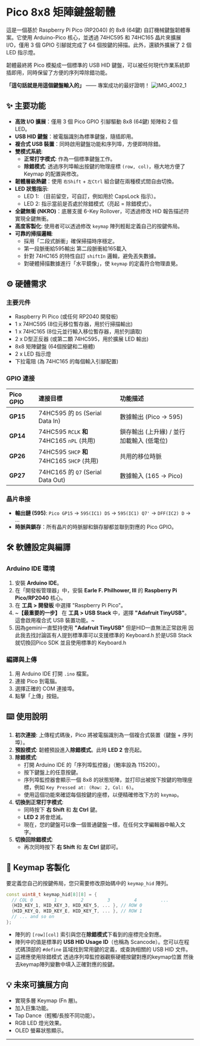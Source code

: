 # Pico 8x8 矩陣鍵盤韌體

這是一個基於 Raspberry Pi Pico (RP2040) 的 8x8 (64鍵) 自訂機械鍵盤韌體專案。它使用 Arduino-Pico 核心，並透過 74HC595 和 74HC165 晶片來擴展 I/O，僅用 3 個 GPIO 引腳就完成了 64 個按鍵的掃描。此外，還額外擴展了 2 個 LED 指示燈。

韌體最終將 Pico 模擬成一個標準的 USB HID 鍵盤，可以被任何現代作業系統即插即用，同時保留了方便的序列埠除錯功能。

**「這句話就是用這個鍵盤輸入的」** —— 專案成功的最好證明！
![IMG_4002_1](https://github.com/user-attachments/assets/d10c366f-58a8-4c06-ac24-98be96287352)

## ✨ 主要功能

*   **高效 I/O 擴展**：僅用 3 個 Pico GPIO 引腳驅動 8x8 (64鍵) 矩陣和 2 個 LED。
*   **USB HID 鍵盤**：被電腦識別為標準鍵盤，隨插即用。
*   **複合式 USB 裝置**：同時啟用鍵盤功能和序列埠，方便即時除錯。
*   **雙模式系統**:
    *   **正常打字模式**: 作為一個標準鍵盤工作。
    *   **除錯模式**: 透過序列埠輸出按鍵的物理座標 `(row, col)`，極大地方便了 Keymap 的配置與修改。
*   **韌體層級熱鍵**：使用 `右Shift` + `左Ctrl` 組合鍵在兩種模式間自由切換。
*   **LED 狀態指示**:
    *   LED 1: （目前留空，可自訂，例如用於 CapsLock 指示）。
    *   LED 2: 指示當前是否處於除錯模式（亮起 = 除錯模式）。
*   **全鍵無衝 (NKRO)**：底層支援 6-Key Rollover，可透過修改 HID 報告描述符實現全鍵無衝。
*   **高度客製化**: 使用者可以透過修改 `keymap` 陣列輕鬆定義自己的按鍵佈局。
*   **可靠的掃描邏輯**:
    *   採用「二段式脈衝」確保掃描時序穩定。
    *   第一段脈衝給595輸出 第二段脈衝給165載入 
    *   針對 74HC165 的特性自訂 `shiftIn` 邏輯，避免丟失數據。
    *   對硬體掃描數據進行「水平鏡像」，使 `keymap` 的定義符合物理直覺。

## ⚙️ 硬體需求

### 主要元件
*   Raspberry Pi Pico (或任何 RP2040 開發板)
*   1 x 74HC595 (8位元移位暫存器，用於行掃描輸出)
*   1 x 74HC165 (8位元並行輸入移位暫存器，用於列讀取)
*   2 x D型正反器 (或第二顆 74HC595，用於擴展 LED 輸出)
*   8x8 矩陣鍵盤 (64個按鍵和二極體)
*   2 x LED 指示燈
*   下拉電阻 (為 74HC165 的每個輸入引腳配置)

### GPIO 連接

| Pico GPIO | 連接目標                                        | 功能描述                                   |
| :-------- | :---------------------------------------------- | :----------------------------------------- |
| **GP15**  | 74HC595 的 `DS` (Serial Data In)                | 數據輸出 (Pico -> 595)                     |
| **GP14**  | 74HC595 `RCLK` **和** 74HC165 `nPL` (共用)      | 鎖存輸出 (上升緣) / 並行加載輸入 (低電位) |
| **GP26**  | 74HC595 `SHCP` **和** 74HC165 `SHCP` (共用)      | 共用的移位時脈                             |
| **GP27**  | 74HC165 的 `Q7` (Serial Data Out)               | 數據輸入 (165 -> Pico)                     |

### 晶片串接
*   **輸出鏈 (595)**: `Pico GP15` -> `595(IC1) DS` -> `595(IC1) Q7'` -> `DFF(IC2) D` -> ...
*   **時脈與鎖存**：所有晶片的時脈腳和鎖存腳都並聯到對應的 Pico GPIO。

## 🛠️ 軟體設定與編譯

### Arduino IDE 環境
1.  安裝 **Arduino IDE**。
2.  在「開發板管理器」中，安裝 **Earle F. Philhower, III** 的 **Raspberry Pi Pico/RP2040** 核心。
3.  在 **工具 > 開發板** 中選擇 "Raspberry Pi Pico"。
4.  ~**【最重要的一步】** 在 **工具 > USB Stack** 中，選擇 **"Adafruit TinyUSB"**。這會啟用複合式 USB 裝置功能。~
5.  因為gemini一直堅持使用 **"Adafruit TinyUSB"** 但是HID一直無法正常啟用 因此我去找討論區有人提到標準庫可以支援標準的 Keyboard.h 於是USB Stack就切換回Pico SDK 並且使用標準的 Keyboard.h

### 編譯與上傳
1.  用 Arduino IDE 打開 `.ino` 檔案。
2.  連接 Pico 到電腦。
3.  選擇正確的 COM 連接埠。
4.  點擊「上傳」按鈕。

## ⌨️ 使用說明

1.  **初次連接**: 上傳程式碼後，Pico 將被電腦識別為一個複合式裝置（鍵盤 + 序列埠）。
2.  **預設模式**: 韌體預設進入**除錯模式**。此時 **LED 2** 會亮起。
3.  **除錯模式**:
    *   打開 Arduino IDE 的「序列埠監控器」（鮑率設為 115200）。
    *   按下鍵盤上的任意按鍵。
    *   序列埠監控器會顯示一個 8x8 的狀態矩陣，並打印出被按下按鍵的物理座標，例如 `Key Pressed at: (Row: 2, Col: 6)`。
    *   使用這個功能來確認每個按鍵的座標，以便精確修改下方的 `keymap`。
4.  **切換到正常打字模式**:
    *   同時按下 **右 Shift** 和 **左 Ctrl** 鍵。
    *   **LED 2** 將會熄滅。
    *   現在，您的鍵盤可以像一個普通鍵盤一樣，在任何文字編輯器中輸入文字。
5.  **切換回除錯模式**:
    *   再次同時按下 **右 Shift** 和 **左 Ctrl** 鍵即可。

## 📝 Keymap 客製化

要定義您自己的按鍵佈局，您只需要修改原始碼中的 `keymap_hid` 陣列。

```cpp
const uint8_t keymap_hid[8][8] = {
  // COL 0        1         2         3         4         ...
  {HID_KEY_1, HID_KEY_3, HID_KEY_5, ... }, // ROW 0
  {HID_KEY_Q, HID_KEY_E, HID_KEY_T, ... }, // ROW 1
  // ... and so on
};
```
*   陣列的 `[row][col]` 索引與您在**除錯模式**下看到的座標完全對應。
*   陣列中的值是標準的 **USB HID Usage ID**（也稱為 Scancode）。您可以在程式碼頂部的 `#define` 區域找到常用鍵的定義，或查詢相關的 USB HID 文件。
*   這裡應使用除錯模式 透過序列埠監控器觀察硬體按鍵對應的keymap位置 然後去keymap陣列變數中填入正確對應的按鍵。

## 💡 未來可擴展方向

*   實現多層 Keymap (Fn 層)。
*   加入巨集功能。
*   Tap Dance（輕觸/長按不同功能）。
*   RGB LED 燈光效果。
*   OLED 螢幕狀態顯示。

---
